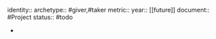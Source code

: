 identity:: 
archetype:: #giver,#taker
metric:: 
year:: [[future]]
document:: #Project
status:: #todo

-